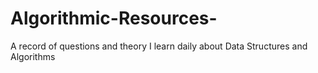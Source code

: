 # Algorithmic-Resources-
A record of questions and theory I learn daily about Data Structures and Algorithms 
